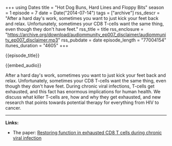 +++
using Dates
title = "Hot Dog Buns, Hard Lines and Floppy Bits"
season = 1
episode = 7
date = Date("2014-07-14")
tags = ["archive"]
rss_descr = "After a hard day's work, sometimes you want to just kick your feet back and relax. Unfortunately, sometimes your CD8 T-cells want the same thing, even though they don't have feet."
rss_title = title
rss_enclosure = "https://archive.org/download/audiommunity_ep007_disclaimer/audiommunity_ep007_disclaimer.mp3"
rss_pubdate = date
episode_length = "77004154"
itunes_duration = "4605"
+++

{{episode_title}}

{{embed_audio}}

After a hard day's work, sometimes you want to just kick your feet back and relax. Unfortunately, sometimes your CD8 T-cells want the same thing, even though they don't have feet. During chronic viral infections, T-cells get exhausted, and this fact has enormous implications for human health. We discuss what killer T-cells are, how and why they get exhausted, and new research that points towards potential therapy for everything from HIV to cancer.

-----------------------

**Links:**

- The paper: [Restoring function in exhausted CD8 T cells during chronic viral infection](http://www.nature.com/nature/journal/v439/n7077/abs/nature04444.html)
